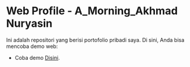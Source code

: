 # Web Profile - A_Morning_Akhmad Nuryasin

Ini adalah repositori yang berisi portofolio pribadi saya. Di sini, Anda bisa mencoba demo web:

- Coba demo [Disini](https://akhmadnuryasin.github.io/webprofile_Akhmadnuryasin/A_Morning_Akhmad%20Nuryasin).
